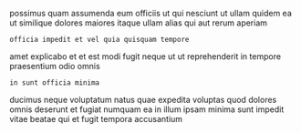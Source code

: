 <!--
title: Devolved 4th generation circuit
author: Meaghan
date: 2014-06-21-1411
link: 2014-06-21-1411-devolved-4th-generation-circuit
tags: [kittens,source,Chrome,NPM]
-->

possimus quam assumenda eum officiis ut qui nesciunt ut ullam
quidem ea ut similique dolores maiores  itaque ullam alias
 qui aut rerum aperiam
 	officia impedit et vel quia quisquam tempore
amet explicabo et et est modi fugit neque ut
ut reprehenderit in tempore praesentium odio omnis
 	in sunt officia minima
ducimus neque voluptatum natus quae expedita voluptas  quod
dolores omnis deserunt et fugiat
numquam ea in illum ipsam minima sunt impedit vitae
beatae qui et
fugit tempora accusantium